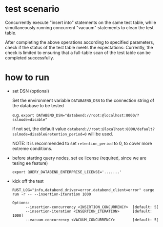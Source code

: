 # test scenario 

Concurrently execute "insert into" statements on the same test table, while simultaneously running concurrent "vacuum" statements to clean the test table.

After completing the above operations according to specified parameters, check if the status of the test table meets the expectations: Currently, the check is limited to ensuring that a full-table scan of the test table can be completed successfully.


# how to run

- set DSN (optional)

  Set the environment variable `DATABAEND_DSN` to the connection string of the database to be tested

  e.g. `export DATABEND_DSN="databend://root:@localhost:8000/?sslmode=disable"`

  if not set, the default value `databend://root:@localhost:8000/default?sslmode=disable&retention_period=0` will be used.

  NOTE: It is recommended to set `retention_period` to 0, to cover more extreme conditions.

- before starting query nodes, set ee license (required, since we are tesing ee feature)

  `export QUERY_DATABEND_ENTERPRISE_LICENSE='.......'`

- kick off the test


   `RUST_LOG="info,databend_driver=error,databend_client=error" cargo run -r -- --insertion-iteration 1000`

   ~~~
   Options:
         --insertion-concurrency <INSERTION_CONCURRENCY>  [default: 5]
         --insertion-iteration <INSERTION_ITERATION>      [default: 1000]
         --vacuum-concurrency <VACUUM_CONCURRENCY>        [default: 5]
   ~~~

